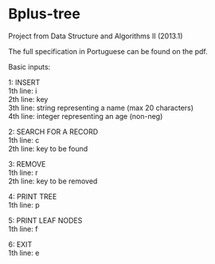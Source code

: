 # Bplus-tree
Project from Data Structure and Algorithms II (2013.1)

The full specification in Portuguese can be found on the pdf.

Basic inputs:<br />

1: INSERT<br />
1th line: i<br />
2th line: key <br />
3th line: string representing a name (max 20 characters)<br />
4th line: integer representing an age (non-neg)<br />

2: SEARCH FOR A RECORD<br />
1th line: c<br />
2th line: key to be found<br />

3: REMOVE<br />
1th line: r<br />
2th line: key to be removed<br />

4: PRINT TREE<br />
1th line: p<br />

5: PRINT LEAF NODES<br />
1th line: f<br />

6: EXIT<br />
1th line: e
